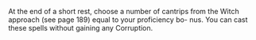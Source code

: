 At the end of a short rest, choose a number of cantrips from the Witch approach (see page 189) equal to your proficiency bo- nus. You can cast these spells without gaining any Corruption.